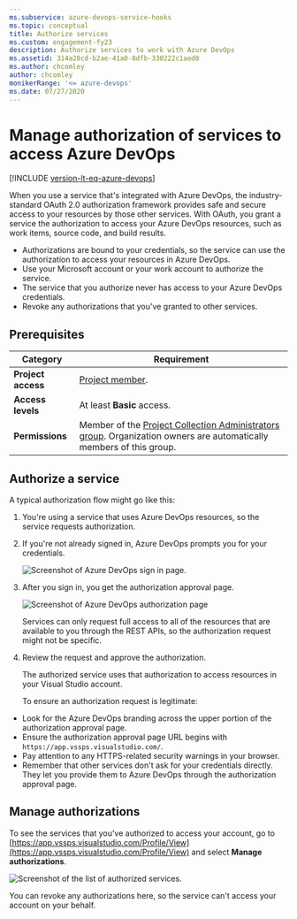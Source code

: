 ```yaml
---
ms.subservice: azure-devops-service-hooks
ms.topic: conceptual
title: Authorize services 
ms.custom: engagement-fy23
description: Authorize services to work with Azure DevOps
ms.assetid: 314a28cd-b2ae-41a0-8dfb-330222c1aed0
ms.author: chcomley
author: chcomley
monikerRange: '<= azure-devops'
ms.date: 07/27/2020
---
```


#  Manage authorization of services to access Azure DevOps 

[!INCLUDE [version-lt-eq-azure-devops](../includes/version-lt-eq-azure-devops.md)]

When you use a service that's integrated with Azure DevOps, the industry-standard OAuth 2.0 authorization framework provides safe and secure access to your resources by those other services.
With OAuth, you grant a service the authorization to access your Azure DevOps resources, such as work items, source code, and build results.

- Authorizations are bound to your credentials, so the service can use the authorization to access your resources in Azure DevOps.
- Use your Microsoft account or your work account to authorize the service.
- The service that you authorize never has access to your Azure DevOps credentials.
- Revoke any authorizations that you've granted to other services.

## Prerequisites

| Category | Requirement |
|--------------|-------------|
| **Project access** | [Project member](../../organizations/security/add-users-team-project.md). |
| **Access levels** | At least **Basic** access. |
|**Permissions**| Member of the [Project Collection Administrators group](../organizations/security/look-up-project-collection-administrators.md). Organization owners are automatically members of this group.|

## Authorize a service

A typical authorization flow might go like this:

1. You're using a service that uses Azure DevOps resources, so the service requests authorization.
1. If you're not already signed in, Azure DevOps prompts you for your credentials.

   ![Screenshot of Azure DevOps sign in page.](./media/authorize/vso-sign-in.png) 

2. After you sign in, you get the authorization approval page.

   ![Screenshot of Azure DevOps authorization page](./media/authorize/vso-authorize.png)

   Services can only request full access to all of the resources that are available to you through the REST APIs, so the authorization request might not be specific.

3. Review the request and approve the authorization.

   The authorized service uses that authorization to access resources in your Visual Studio account.

   To ensure an authorization request is legitimate:

- Look for the Azure DevOps branding across the upper portion of the authorization approval page.
- Ensure the authorization approval page URL begins with ```https://app.vssps.visualstudio.com/```.
- Pay attention to any HTTPS-related security warnings in your browser.
- Remember that other services don't ask for your credentials directly. They let you provide them to Azure DevOps through the authorization approval page.

## Manage authorizations

To see the services that you've authorized to access your account, go to [https://app.vssps.visualstudio.com/Profile/View](https://app.vssps.visualstudio.com/Profile/View)
and select **Manage authorizations**.

![Screenshot of the list of authorized services.](./media/authorize/authorizations.png)

You can revoke any authorizations here, so the service can't access your account on your behalf.
